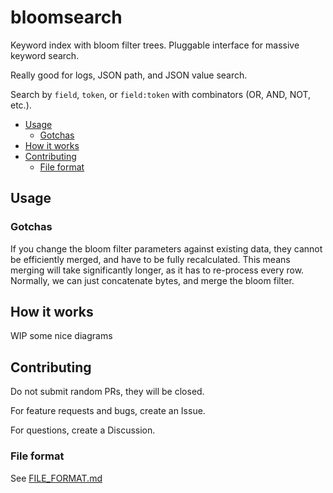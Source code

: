 # bloomsearch <!-- omit in toc -->

Keyword index with bloom filter trees. Pluggable interface for massive keyword search.

Really good for logs, JSON path, and JSON value search.

Search by `field`, `token`, or `field:token` with combinators (OR, AND, NOT, etc.).

- [Usage](#usage)
  - [Gotchas](#gotchas)
- [How it works](#how-it-works)
- [Contributing](#contributing)
  - [File format](#file-format)

## Usage

### Gotchas

If you change the bloom filter parameters against existing data, they cannot be efficiently merged, and have to be
fully recalculated. This means merging will take significantly longer, as it has to re-process every row. Normally, we can just concatenate bytes, and merge the bloom filter.

## How it works

WIP some nice diagrams

## Contributing

Do not submit random PRs, they will be closed.

For feature requests and bugs, create an Issue.

For questions, create a Discussion.

### File format

See [FILE_FORMAT.md](./FILE_FORMAT.md)
